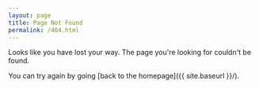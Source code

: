```yaml
---
layout: page
title: Page Not Found
permalink: /404.html
---
```


Looks like you have lost your way. The page you're looking for couldn't be found.

You can try again by going [back to the homepage]({{ site.baseurl }}/).
